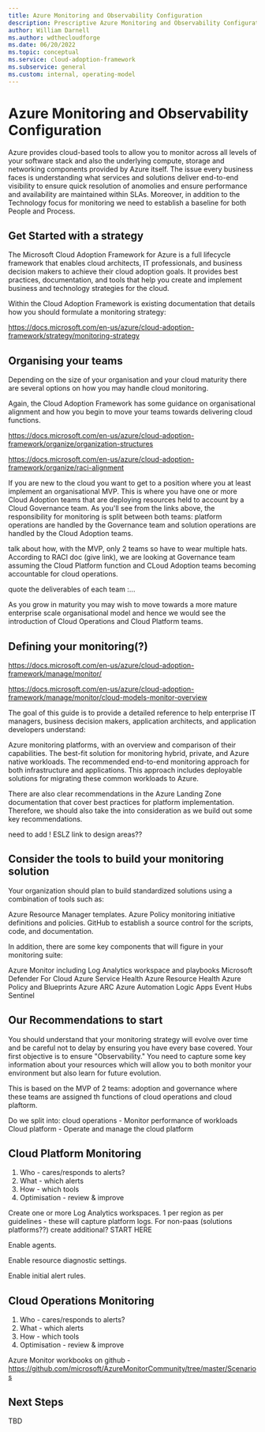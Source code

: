```yaml
---
title: Azure Monitoring and Observability Configuration
description: Prescriptive Azure Monitoring and Observability Configuration
author: William Darnell
ms.author: wdthecloudforge
ms.date: 06/20/2022
ms.topic: conceptual
ms.service: cloud-adoption-framework
ms.subservice: general
ms.custom: internal, operating-model
---
```


# Azure Monitoring and Observability Configuration

Azure provides cloud-based tools to allow you to monitor across all levels of your software stack and also the underlying compute, storage and networking components provided by Azure itself. 
The issue every business faces is understanding what services and solutions deliver end-to-end visibility to ensure quick resolution of anomolies and ensure performance and availability are maintained within SLAs. Moreover, in addition to the Technology focus for monitoring we need to establish a baseline for both People and Process.

## Get Started with a strategy

The Microsoft Cloud Adoption Framework for Azure is a full lifecycle framework that enables cloud architects, IT professionals, and business decision makers to achieve their cloud adoption goals. It provides best practices, documentation, and tools that help you create and implement business and technology strategies for the cloud.

Within the Cloud Adoption Framework is existing documentation that details how you should formulate a monitoring strategy:

https://docs.microsoft.com/en-us/azure/cloud-adoption-framework/strategy/monitoring-strategy


## Organising your teams

Depending on the size of your organisation and your cloud maturity there are several options on how you may handle cloud monitoring. 

Again, the Cloud Adoption Framework has some guidance on organisational alignment and how you begin to move your teams towards delivering cloud functions.

https://docs.microsoft.com/en-us/azure/cloud-adoption-framework/organize/organization-structures

https://docs.microsoft.com/en-us/azure/cloud-adoption-framework/organize/raci-alignment

If you are new to the cloud you want to get to a position where you at least implement an organisational MVP. This is where you have one or more Cloud Adoption teams that are deploying resources held to account by a Cloud Governance team. 
As you'll see from the links above, the responsibility for monitoring is split between both teams: platform operations are handled by the Governance team and solution operations are handled by the Cloud Adoption teams.

talk about how, with the MVP, only 2 teams so have to wear multiple hats.
According to RACI doc (give link), we are looking at Governance team assuming the Cloud Platform function and CLoud Adoption teams becoming accountable for cloud operations.

quote the deliverables of each team :... 

As you grow in maturity you may wish to move towards a more mature enterprise scale organisational model and hence we would see the introduction of Cloud Operations and Cloud Platform teams.

## Defining your monitoring(?)

https://docs.microsoft.com/en-us/azure/cloud-adoption-framework/manage/monitor/

https://docs.microsoft.com/en-us/azure/cloud-adoption-framework/manage/monitor/cloud-models-monitor-overview

The goal of this guide is to provide a detailed reference to help enterprise IT managers, business decision makers, application architects, and application developers understand:

Azure monitoring platforms, with an overview and comparison of their capabilities.
The best-fit solution for monitoring hybrid, private, and Azure native workloads.
The recommended end-to-end monitoring approach for both infrastructure and applications. This approach includes deployable solutions for migrating these common workloads to Azure.

There are also clear recommendations in the Azure Landing Zone documentation that cover best practices for platform implementation. Therefore, we should also take the into consideration as we build out some key recommendations.

need to add ! ESLZ link to design areas??
  
## Consider the tools to build your monitoring solution

Your organization should plan to build standardized solutions using a combination of tools such as:

Azure Resource Manager templates.
Azure Policy monitoring initiative definitions and policies.
GitHub to establish a source control for the scripts, code, and documentation.

In addition, there are some key components that will figure in your monitoring suite:

Azure Monitor including Log Analytics workspace and playbooks
Microsoft Defender For Cloud
Azure Service Health
Azure Resource Health
Azure Policy and Blueprints
Azure ARC
Azure Automation
Logic Apps
Event Hubs
Sentinel

## Our Recommendations to start

You should understand that your monitoring strategy will evolve over time and be careful not to delay by ensuring you have every base covered.
Your first objective is to ensure "Observability." You need to capture some key information about your resources which will allow you to both monitor your environment but also learn for future evolution.

This is based on the MVP of 2 teams: adoption and governance where these teams are assigned th functions of cloud operations and cloud plaftorm.

Do we split into: 
cloud operations - Monitor performance of workloads
Cloud platform - Operate and manage the cloud platform

## Cloud Platform Monitoring
1. Who - cares/responds to alerts?
2. What - which alerts
3. How - which tools
4. Optimisation - review & improve

Create one or more Log Analytics workspaces.
1 per region as per guidelines - these will capture platform logs. For non-paas (solutions platforms??) create additional?
START HERE

Enable agents.

Enable resource diagnostic settings.

Enable initial alert rules.



## Cloud Operations Monitoring
1. Who - cares/responds to alerts?
2. What - which alerts
3. How - which tools
4. Optimisation - review & improve






Azure Monitor workbooks on github - https://github.com/microsoft/AzureMonitorCommunity/tree/master/Scenarios

## Next Steps

TBD 
